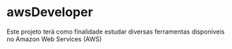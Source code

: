 # awsDeveloper
Este projeto terá como finalidade estudar diversas ferramentas disponíveis no Amazon Web Services (AWS)
